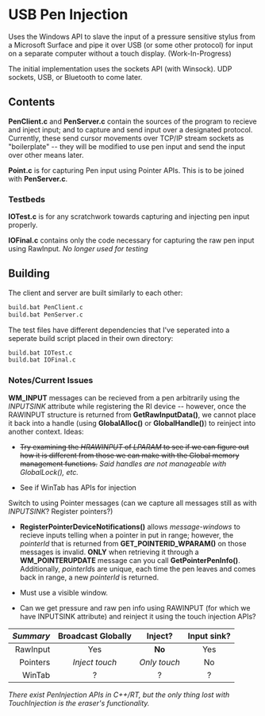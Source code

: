 # USB Pen Injection

Uses the Windows API to slave the input of a pressure sensitive stylus from a Microsoft Surface and pipe it
over USB (or some other protocol) for input on a separate computer without a touch display. (Work-In-Progress)

The initial implementation uses the sockets API (with Winsock). UDP sockets, USB, or Bluetooth to come later.

## Contents

**PenClient.c** and **PenServer.c** contain the sources of the program to recieve and inject input; and to capture and send input over a designated protocol. Currently, these send cursor movements over TCP/IP stream sockets as "boilerplate" -- they will be modified to use pen input and send the input over other means later.

**Point.c** is for capturing Pen input using Pointer APIs. This is to be joined with **PenServer.c**.

### Testbeds

**IOTest.c** is for any scratchwork towards capturing and injecting pen input properly.

**IOFinal.c** contains only the code necessary for capturing the raw pen input using RawInput. *No longer used for testing*


## Building

The client and server are built similarly to each other:

```bash
build.bat PenClient.c
build.bat PenServer.c
```

The test files have different dependencies that I've seperated into a seperate build script placed in their own directory:

```bash
build.bat IOTest.c
build.bat IOFinal.c
```

### Notes/Current Issues

**WM_INPUT** messages can be recieved from a pen arbitrarily using the *INPUTSINK* attribute while registering the RI device -- however, once the RAWINPUT structure is returned from **GetRawInputData()**, we cannot place it back into a handle (using **GlobalAlloc()** or **GlobalHandle()**) to reinject into another context. Ideas:

 * ~~Try examining the *HRAWINPUT* of *LPARAM* to see if we can figure out how it is different from those we can make with the Global memory management functions.~~ *Said handles are not manageable with GlobalLock(), etc.*

 * See if WinTab has APIs for injection

Switch to using Pointer messages (can we capture all messages still as with *INPUTSINK*? Register pointers?)

 * **RegisterPointerDeviceNotifications()** allows *message-windows* to recieve inputs telling when a pointer in put in range; however, the *pointerId* that is returned from **GET_POINTERID_WPARAM()** on those messages is invalid. **ONLY** when retrieving it through a **WM_POINTERUPDATE** message can you call **GetPointerPenInfo()**. Additionally, *pointerId*s are unique, each time the pen leaves and comes back in range, a new *pointerId* is returned.

 * Must use a visible window.

 * Can we get pressure and raw pen info using RAWINPUT (for which we have INPUTSINK attribute) and reinject it using the touch injection APIs?


|*Summary*| Broadcast Globally | Inject?       | Input sink? |
|--------:|:------------------:|:-------------:|:-----------:|
|RawInput | Yes                | **No**        | Yes         |
|Pointers | *Inject touch*     | *Only touch*  | No          |
|WinTab   | ?                  | ?             | ?           |

*There exist PenInjection APIs in C++/RT, but the only thing lost with TouchInjection is the eraser's functionality.*